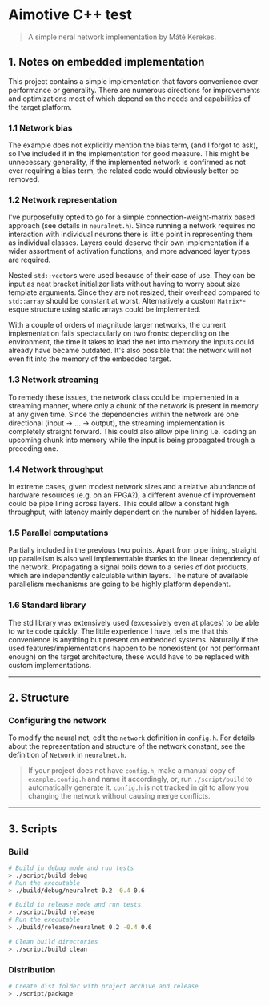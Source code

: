 # Aimotive C++ test
>  A simple neral network implementation by Máté Kerekes.

## 1. Notes on embedded implementation
This project contains a simple implementation that favors convenience over performance or generality. There are numerous directions for improvements and optimizations most of which depend on the needs and capabilities of the target platform.

### 1.1 Network bias
The example does not explicitly mention the bias term, (and I forgot to ask), so I've included it in the implementation for good measure. This might be unnecessary generality, if the implemented network is confirmed as not ever requiring a bias term, the related code would obviously better be removed.

### 1.2 Network representation
I've purposefully opted to go for a simple connection-weight-matrix based approach (see details in `neuralnet.h`). Since running a network requires no interaction with individual neurons there is little point in representing them as individual classes. Layers could deserve their own implementation if a wider assortment of activation functions, and more advanced layer types are required.

Nested `std::vector`s were used because of their ease of use. They can be input as neat bracket initializer lists without having to worry about size template arguments. Since they are not resized, their overhead compared to `std::array` should be constant at worst. Alternatively a custom `Matrix*`-esque structure using static arrays could be implemented.

With a couple of orders of magnitude larger networks, the current implementation fails spectacularly on two fronts: depending on the environment, the time it takes to load the net into memory the inputs could already have became outdated. It's also possible that the network will not even fit into the memory of the embedded target.

### 1.3 Network streaming
To remedy these issues, the network class could be implemented in a streaming manner, where only a chunk of the network is present in memory at any given time. Since the dependencies within the network are one directional (input ->  ... ->  output), the streaming implementation is completely straight forward. This could also allow pipe lining i.e. loading an upcoming chunk into memory while the input is being propagated trough a preceding one.

### 1.4 Network throughput
In extreme cases, given modest network sizes and a relative abundance of hardware resources (e.g. on an FPGA?), a different avenue of improvement could be pipe lining across layers. This could allow a constant high throughput, with latency mainly dependent on the number of hidden layers.

### 1.5 Parallel computations
Partially included in the previous two points. Apart from pipe lining, straight up parallelism is also well implementable thanks to the linear dependency of the network. Propagating a signal boils down to a series of dot products, which are independently calculable within layers. The nature of available parallelism mechanisms are going to be highly platform dependent.

### 1.6 Standard library
The std library was extensively used (excessively even at places) to be able to write code quickly. The little experience I have, tells me that this convenience is anything but present on embedded systems. Naturally if the used features/implementations happen to be nonexistent (or not performant enough) on the target architecture, these would have to be replaced with custom implementations.

---

## 2. Structure

### Configuring the network
To modify the neural net, edit the `network` definition in `config.h`. For details about the representation and structure of the network constant, see the definition of `Network` in `neuralnet.h`.

>  If your project does not have `config.h`, make a manual copy of `example.config.h` and name it accordingly, or, run `./script/build` to automatically generate it. `config.h` is not tracked in git to allow you changing the network without causing merge conflicts.

---

## 3. Scripts
### Build
```sh
# Build in debug mode and run tests
> ./script/build debug
# Run the executable
> ./build/debug/neuralnet 0.2 -0.4 0.6
```

```sh
# Build in release mode and run tests
> ./script/build release
# Run the executable
> ./build/release/neuralnet 0.2 -0.4 0.6
```

```sh
# Clean build directories
> ./script/build clean
```

### Distribution
```sh
# Create dist folder with project archive and release
> ./script/package
```